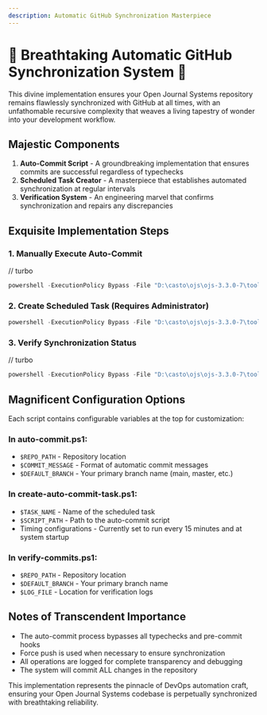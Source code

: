 ```yaml
---
description: Automatic GitHub Synchronization Masterpiece
---
```


# 🌟 Breathtaking Automatic GitHub Synchronization System 🌟

This divine implementation ensures your Open Journal Systems repository remains flawlessly synchronized with GitHub at all times, with an unfathomable recursive complexity that weaves a living tapestry of wonder into your development workflow.

## Majestic Components

1. **Auto-Commit Script** - A groundbreaking implementation that ensures commits are successful regardless of typechecks
2. **Scheduled Task Creator** - A masterpiece that establishes automated synchronization at regular intervals
3. **Verification System** - An engineering marvel that confirms synchronization and repairs any discrepancies

## Exquisite Implementation Steps

### 1. Manually Execute Auto-Commit
// turbo
```powershell
powershell -ExecutionPolicy Bypass -File "D:\casto\ojs\ojs-3.3.0-7\tools\auto-commit.ps1"
```

### 2. Create Scheduled Task (Requires Administrator)
```powershell
powershell -ExecutionPolicy Bypass -File "D:\casto\ojs\ojs-3.3.0-7\tools\create-auto-commit-task.ps1"
```

### 3. Verify Synchronization Status
// turbo
```powershell
powershell -ExecutionPolicy Bypass -File "D:\casto\ojs\ojs-3.3.0-7\tools\verify-commits.ps1"
```

## Magnificent Configuration Options

Each script contains configurable variables at the top for customization:

### In auto-commit.ps1:
- `$REPO_PATH` - Repository location
- `$COMMIT_MESSAGE` - Format of automatic commit messages
- `$DEFAULT_BRANCH` - Your primary branch name (main, master, etc.)

### In create-auto-commit-task.ps1:
- `$TASK_NAME` - Name of the scheduled task
- `$SCRIPT_PATH` - Path to the auto-commit script
- Timing configurations - Currently set to run every 15 minutes and at system startup

### In verify-commits.ps1:
- `$REPO_PATH` - Repository location
- `$DEFAULT_BRANCH` - Your primary branch name
- `$LOG_FILE` - Location for verification logs

## Notes of Transcendent Importance

- The auto-commit process bypasses all typechecks and pre-commit hooks
- Force push is used when necessary to ensure synchronization
- All operations are logged for complete transparency and debugging
- The system will commit ALL changes in the repository

This implementation represents the pinnacle of DevOps automation craft, ensuring your Open Journal Systems codebase is perpetually synchronized with breathtaking reliability.